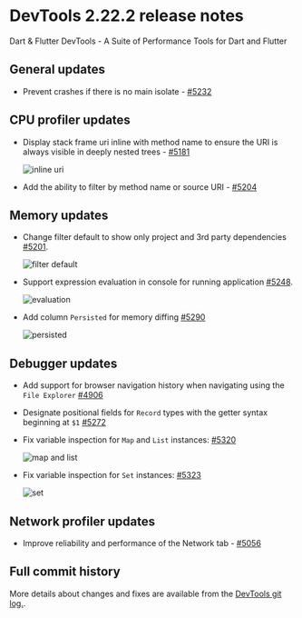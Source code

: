 # DevTools 2.22.2 release notes

Dart & Flutter DevTools - A Suite of Performance Tools for Dart and Flutter

## General updates
- Prevent crashes if there is no main isolate - [#5232](https://github.com/flutter/devtools/pull/5232)

## CPU profiler updates
- Display stack frame uri inline with method name to ensure the URI is always visible
in deeply nested trees - [#5181](https://github.com/flutter/devtools/pull/5181)

  ![inline uri]({{site.url}}/tools/devtools/release-notes/images-2.22.2/5181.png "inline uri")

- Add the ability to filter by method name or source URI - [#5204](https://github.com/flutter/devtools/pull/5204)

## Memory updates
- Change filter default to show only project and 3rd party dependencies [#5201](https://github.com/flutter/devtools/pull/5201).

  ![filter default]({{site.url}}/tools/devtools/release-notes/images-2.22.2/5201.png "filter default")

- Support expression evaluation in console for running application [#5248](https://github.com/flutter/devtools/pull/5248).

  ![evaluation]({{site.url}}/tools/devtools/release-notes/images-2.22.2/5248.png "evaluation")

- Add column `Persisted` for memory diffing [#5290](https://github.com/flutter/devtools/pull/5290)

  ![persisted]({{site.url}}/tools/devtools/release-notes/images-2.22.2/5290.png "persisted")

## Debugger updates
- Add support for browser navigation history when navigating using the `File Explorer` [#4906](https://github.com/flutter/devtools/pull/4906)
- Designate positional fields for `Record` types with the getter syntax beginning at `$1` [#5272](https://github.com/flutter/devtools/pull/5272)
- Fix variable inspection for `Map` and `List` instances: [#5320](https://github.com/flutter/devtools/pull/5320)

  ![map and list]({{site.url}}/tools/devtools/release-notes/images-2.22.2/5320.png "map and list")

- Fix variable inspection for `Set` instances: [#5323](https://github.com/flutter/devtools/pull/5323)

  ![set]({{site.url}}/tools/devtools/release-notes/images-2.22.2/5323.png "set")


## Network profiler updates
- Improve reliability and performance of the Network tab - [#5056](https://github.com/flutter/devtools/pull/5056)

## Full commit history
More details about changes and fixes are available from the
[DevTools git log.](https://github.com/flutter/devtools/commits/master).
